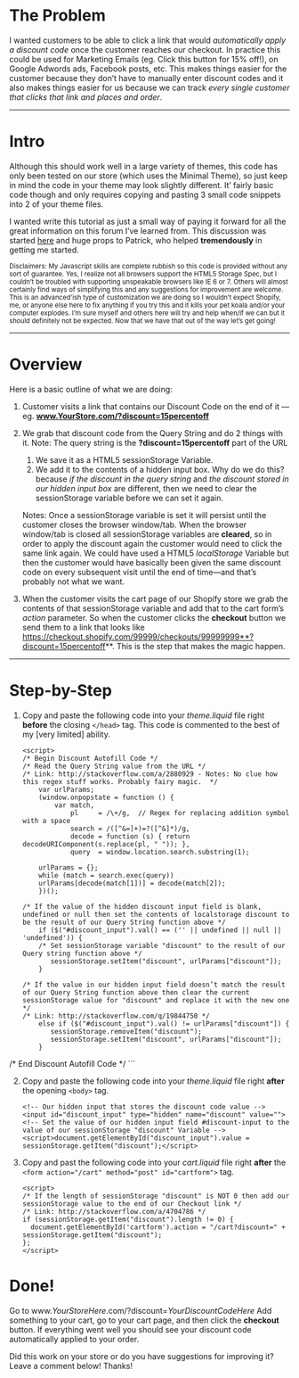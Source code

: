 The Problem
===========

I wanted customers to be able to click a link that would *automatically apply a discount code* once the customer reaches our checkout. In practice this could be used for Marketing Emails (eg. Click this button for 15% off!), on Google Adwords ads, Facebook posts, etc. This makes things easier for the customer because they don’t have to manually enter discount codes and it also makes things easier for us because we can track *every single customer that clicks that link and places and order*.

***

Intro
=====

Although this should work well in a large variety of themes, this code has only been tested on our store (which uses the Minimal Theme), so just keep in mind the code in your theme may look slightly different. It’ fairly basic code though and only requires copying and pasting 3 small code snippets into 2 of your theme files.

I wanted write this tutorial as just a small way of paying it forward for all the great information on this forum I’ve learned from. This discussion was started [here](https://ecommerce.shopify.com/c/shopify-discussion/t/auto-fill-discount-from-url-135012) and huge props to Patrick, who helped **tremendously** in getting me started.

<small>Disclaimers: My Javascript skills are complete rubbish so this code is provided without any sort of guarantee. Yes, I realize not all browsers support the HTML5 Storage Spec, but I couldn’t be troubled with supporting unspeakable browsers like IE 6 or 7. Others will almost certainly find ways of simplifying this and any suggestions for improvement are welcome. This is an advanced'ish type of customization we are doing so I wouldn’t expect Shopify, me, or anyone else here to fix anything if you try this and it kills your pet koala and/or your computer explodes. I’m sure myself and others here will try and help when/if we can but it should definitely not be expected. Now that we have that out of the way let’s get going!</small>

***

Overview
========

Here is a basic outline of what we are doing:

1. Customer visits a link that contains our Discount Code on the end of it — eg. **www.YourStore.com/?discount=15percentoff**

2. We grab that discount code from the Query String and do 2 things with it. Note: The query string is the **?discount=15percentoff** part of the URL

	1. We save it as a HTML5 sessionStorage Variable.
	2. We add it to the contents of a hidden input box. Why do we do this? because *if the discount in the query string* and *the discount stored in our hidden input box* are different, then we need to clear the sessionStorage variable before we can set it again.

	Notes: Once a sessionStorage variable is set it will persist until the customer closes the browser window/tab. When the browser window/tab is closed all sessionStorage variables are **cleared**, so in order to apply the discount again the customer would need to click the same link again. We could have used a HTML5 *localStorage* Variable but then the customer would have basically been given the same discount code on every subsequent visit until the end of time—and that’s probably not what we want.
	
3. When the customer visits the cart page of our Shopify store we grab the contents of that sessionStorage variable and add that to the cart form’s *action* parameter. So when the customer clicks the **checkout** button we send them to a link that looks like https://checkout.shopify.com/99999/checkouts/99999999**?discount=15percentoff**. This is the step that makes the magic happen.

***

Step-by-Step
============

1. Copy and paste the following code into your *theme.liquid* file right **before** the closing `</head>` tag. This code is commented to the best of my [very limited] ability.

	```
	<script>
	/* Begin Discount Autofill Code */
	/* Read the Query String value from the URL */    
	/* Link: http://stackoverflow.com/a/2880929 - Notes: No clue how this regex stuff works. Probably fairy magic.  */
		var urlParams;
		(window.onpopstate = function () {
		    var match,
		        pl     = /\+/g,  // Regex for replacing addition symbol with a space
		        search = /([^&=]+)=?([^&]*)/g,
		        decode = function (s) { return decodeURIComponent(s.replace(pl, " ")); },
		        query  = window.location.search.substring(1);

		urlParams = {};
		while (match = search.exec(query))
		urlParams[decode(match[1])] = decode(match[2]);
		})();

	/* If the value of the hidden discount input field is blank, undefined or null then set the contents of localstorage discount to be the result of our Query String function above */    
		if ($("#discount_input").val() == ('' || undefined || null || 'undefined')) {
		/* Set sessionStorage variable "discount" to the result of our Query string function above */
		   sessionStorage.setItem("discount", urlParams["discount"]);
		}

	/* If the value in our hidden input field doesn’t match the result of our Query String function above then clear the current sessionStorage value for "discount" and replace it with the new one */
	/* Link: http://stackoverflow.com/q/19844750 */
		else if ($("#discount_input").val() != urlParams["discount"]) {
		   sessionStorage.removeItem("discount");
		   sessionStorage.setItem("discount", urlParams["discount"]);
		}    
/* End Discount Autofill Code */
	</script>
	```

2. Copy and paste the following code into your *theme.liquid* file right **after** the opening `<body>` tag.

	```
	<!-- Our hidden input that stores the discount code value -->
	<input id="discount_input" type="hidden" name="discount" value="">
	<!-- Set the value of our hidden input field #discount-input to the value of our sessionStorage "discount" Variable -->
	<script>document.getElementById("discount_input").value = sessionStorage.getItem("discount");</script>
	```

3. Copy and past the following code into your *cart.liquid* file right **after** the `<form action="/cart" method="post" id="cartform">` tag.

	```
	<script>
   /* If the length of sessionStorage "discount" is NOT 0 then add our sessionStorage value to the end of our Checkout link */
   /* Link: http://stackoverflow.com/a/4704786 */
	if (sessionStorage.getItem("discount").length != 0) {
      document.getElementById('cartform').action = "/cart?discount=" + sessionStorage.getItem("discount");
   };
   </script>
	```

Done!
=====
Go to www.*YourStoreHere*.com/?discount=*YourDiscountCodeHere* Add something to your cart, go to your cart page, and  then click the **checkout** button. If everything went well you should see your discount code automatically applied to your order.

Did this work on your store or do you have suggestions for improving it? Leave a comment below! Thanks!